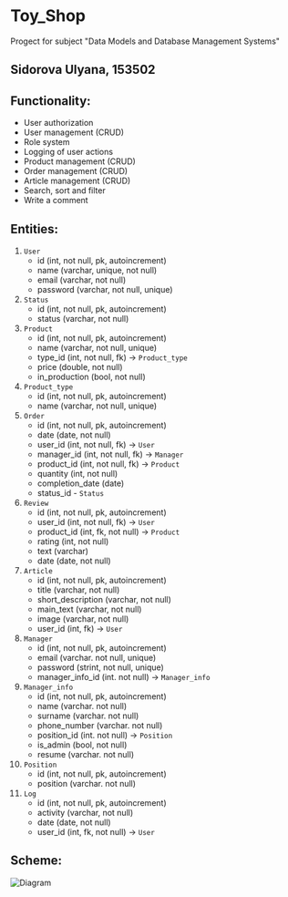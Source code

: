 # Toy_Shop
Progect for subject "Data Models and Database Management Systems"
## Sidorova Ulyana, 153502

## Functionality:
* User authorization
* User management (CRUD)
* Role system
* Logging of user actions
* Product management (CRUD)
* Order management (CRUD)
* Article management (CRUD)
* Search, sort and filter
* Write a comment
## Entities:
1. `User`
   - id (int, not null, pk, autoincrement)
   - name (varchar, unique, not null)
   - email (varchar, not null)
   - password (varchar, not null, unique)
2. `Status`
   - id (int, not null, pk, autoincrement)
   - status (varchar, not null)
3. `Product`
    - id (int, not null, pk, autoincrement)
    - name (varchar, not null, unique)
    - type_id (int, not null, fk) -> `Product_type`
    - price (double, not null)
    - in_production (bool, not null)
4.  `Product_type`
    - id (int, not null, pk, autoincrement)
    - name (varchar, not null, unique)
5.  `Order`
    - id (int, not null, pk, autoincrement)
    - date (date, not null)
    - user_id (int, not null, fk) -> `User`
    - manager_id (int, not null, fk) -> `Manager`
    - product_id (int, not null, fk) -> `Product`
    - quantity (int, not null)
    - completion_date (date)
    - status_id - `Status`
6.  `Review`
    - id (int, not null, pk, autoincrement)
    - user_id (int, not null, fk) -> `User`
    - product_id (int, fk, not null) -> `Product`
    - rating (int, not null)
    - text (varchar)
    - date (date, not null)
7. `Article`
    - id (int, not null, pk, autoincrement)
    - title (varchar, not null)
    - short_description  (varchar, not null)
    - main_text  (varchar, not null)
    - image  (varchar, not null)
    - user_id (int, fk) -> `User`
8. `Manager`
   - id (int, not null, pk, autoincrement)
   - email (varchar. not null, unique)
   - password (strint, not null, unique)
   - manager_info_id  (int. not null) -> `Manager_info`
9. `Manager_info`
    - id (int, not null, pk, autoincrement)
    - name (varchar. not null)
    - surname  (varchar. not null)
    - phone_number (varchar. not null)
    - position_id (int. not null) -> `Position`
    - is_admin (bool, not null)
    - resume (varchar. not null)
10. `Position`
    - id (int, not null, pk, autoincrement)
    - position (varchar. not null)
11. `Log`
    - id (int, not null, pk, autoincrement)
    - activity (varchar, not null)
    - date (date, not null)
    - user_id (int, fk, not null) -> `User`


## Scheme:
![Diagram](https://github.com/Uli-art/Toy_Shop/assets/78424200/b631a8af-8242-4b4e-85d5-8c5ce359e59d)

